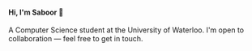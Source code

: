 <h4> Hi, I'm Saboor 👋 </h4>
<p> A Computer Science student at the University of Waterloo. I'm open to collaboration — feel free to get in touch. </p>
